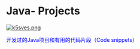 # Java- Projects

[![k5sves.png](https://s2.ax1x.com/2019/02/25/k5sves.png)](https://imgchr.com/i/k5sves)

<font color="blue">开发过的Java项目和有用的代码片段（Code snippets）</font>
